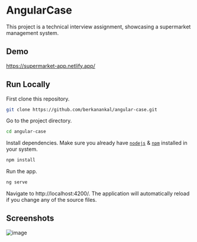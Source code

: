 # AngularCase

This project is a technical interview assignment, showcasing a supermarket management system.

## Demo

https://supermarket-app.netlify.app/

## Run Locally

First clone this repository.

```bash
git clone https://github.com/berkanankal/angular-case.git
```

Go to the project directory.

```bash
cd angular-case

```

Install dependencies. Make sure you already have [`nodejs`](https://nodejs.org/en/) & [`npm`](https://www.npmjs.com/) installed in your system.

```bash
npm install

```

Run the app.

```bash
ng serve

```

Navigate to http://localhost:4200/. The application will automatically reload if you change any of the source files.

## Screenshots
![image](https://github.com/user-attachments/assets/35d77028-9768-4523-b834-38a5bf1613e4)
